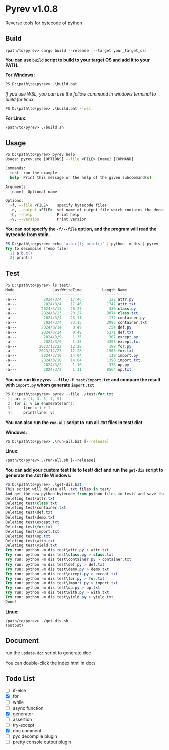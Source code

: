 # Pyrev v1.0.8

Reverse tools for bytecode of python


## Build

```shell
/path/to/pyrev> cargo build --release [--target your_target_os]
```

**You can use `build` script to build to your target OS and add it to your PATH.**

**For Windows:**
```cmd
PS D:\path\to\pyrev> .\build.bat
```

*If you use WSL, you can use the follow command in windows terminal to build for linux:*
```cmd
PS D:\path\to\pyrev> .\build.bat --wsl
```

**For Linux:**
```shell
/path/to/pyrev> ./build.sh
```


## Usage

```cmd
PS D:\path\to\pyrev> pyrev help
Usage: pyrev.exe [OPTIONS] --file <FILE> [name] [COMMAND]

Commands:
  test  run the example
  help  Print this message or the help of the given subcommand(s)

Arguments:
  [name]  Optional name

Options:
  -f, --file <FILE>    specify bytecode files
  -o, --output <FILE>  set name of output file which contains the decompiled result
  -h, --help           Print help
  -V, --version        Print version
```

**You can not specify the `-f/--file` option, and the program will read the bytecode from stdin.**
```powershell
PS D:\path\to\pyrev> echo 'a.b.c(); print()' | python -m dis | pyrev
Try to decompile [Temp file]
  1| a.b.c()
  2| print()
```


## Test

```powershell
PS D:\path\to\pyrev> ls test/
Mode                 LastWriteTime         Length Name
----                 -------------         ------ ----
-a---            2024/3/4    17:46            122 attr.py
-a---            2024/3/4    17:46           1742 attr.txt
-a---           2024/3/13    20:27            330 class.py
-a---           2024/3/13    20:27           3874 class.txt
-a---            2024/3/4    23:11            172 container.py
-a---            2024/3/4    23:15           2096 container.txt
-a---           2024/3/14     0:49            254 def.py
-a---           2024/3/14     0:49           5271 def.txt
-a---            2024/3/9     1:35            307 except.py
-a---            2024/3/9     1:35           4395 except.txt
-a---          2023/12/22    12:28            188 for.py
-a---          2023/12/22    12:28           1905 for.txt
-a---           2024/3/10    14:04            119 import.py
-a---           2024/3/10    14:04           1398 import.txt
-a---            2024/3/2     1:10            376 op.py
-a---            2024/3/2     1:11           8564 op.txt
```

**You can run like `pyrev --file/-f test/import.txt` and compare the result with `import.py` whom generate `import.txt`**

```powershell
PS D:\path\to\pyrev> pyrev --file ./test/for.txt
 1| arr = [1, 3, 5, 7, 9]
 2| for i, v in enumerate(arr):
 3|     line = i + 1
 4|     print(line, v)
```

**You can also run the `run-all` script to run all .txt files in test/ dict**

**Windows:**
```cmd
PS D:\path\to\pyrev> .\run-all.bat [--release]
```

**Linux:**
```shell
/path/to/pyrev> ./run-all.sh [--release]
```

**You can add your custom test file to test/ dict and run the `get-dis` script to generate the .txt file**
**Windows:**
```powershell
PS D:\path\to\pyrev> .\get-dis.bat
This script will delete all .txt files in test/
And get the new python bytecode from python files in test/ and save them as .txt files
Deleting test\attr.txt
Deleting test\class.txt
Deleting test\container.txt
Deleting test\def.txt
Deleting test\demo.txt
Deleting test\except.txt
Deleting test\for.txt
Deleting test\import.txt
Deleting test\op.txt
Deleting test\with.txt
Deleting test\yield.txt
Try run: python -m dis test\attr.py > attr.txt
Try run: python -m dis test\class.py > class.txt
Try run: python -m dis test\container.py > container.txt
Try run: python -m dis test\def.py > def.txt
Try run: python -m dis test\demo.py > demo.txt
Try run: python -m dis test\except.py > except.txt
Try run: python -m dis test\for.py > for.txt
Try run: python -m dis test\import.py > import.txt
Try run: python -m dis test\op.py > op.txt
Try run: python -m dis test\with.py > with.txt
Try run: python -m dis test\yield.py > yield.txt
Done!
```

**Linux:**
```shell
/path/to/pyrev> ./get-dis.sh
(output)
```



## Document

run the `update-doc` script to generate doc

You can double-click the index.html in doc/



## Todo List

-   [ ] if-else
-   [x] for
-   [ ] while
-   [ ] async function
-   [x] generator
-   [ ] assertion
-   [ ] try-except
-   [x] doc comment
-   [ ] pyc decompile plugin
-   [ ] pretty console output plugin
